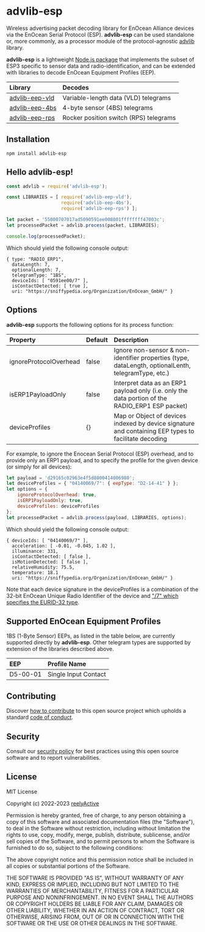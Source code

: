 advlib-esp
==========

Wireless advertising packet decoding library for EnOcean Alliance devices via the EnOcean Serial Protocol (ESP).  __advlib-esp__ can be used standalone or, more commonly, as a processor module of the protocol-agnostic [advlib](https://github.com/reelyactive/advlib) library.

__advlib-esp__ is a lightweight [Node.js package](https://www.npmjs.com/package/advlib-esp) that implements the subset of ESP3 specific to sensor data and radio-identification, and can be extended with libraries to decode EnOcean Equipment Profiles (EEP).

| Library | Decodes |
|:--------|:--------|
| [advlib-eep-vld](https://github.com/reelyactive/advlib-eep-vld) | Variable-length data (VLD) telegrams |
| [advlib-eep-4bs](https://github.com/reelyactive/advlib-eep-4bs) | 4-byte sensor (4BS) telegrams |
| [advlib-eep-rps](https://github.com/reelyactive/advlib-eep-rps) | Rocker position switch (RPS) telegrams |


Installation
------------

    npm install advlib-esp


Hello advlib-esp!
-----------------

```javascript
const advlib = require('advlib-esp');

const LIBRARIES = [ require('advlib-eep-vld'),
                    require('advlib-eep-4bs'),
                    require('advlib-eep-rps') ];

let packet = '55000707017ad5090591ee008001ffffffff47003c';
let processedPacket = advlib.process(packet, LIBRARIES);

console.log(processedPacket);
```

Which should yield the following console output:

    { type: "RADIO_ERP1",
      dataLength: 7,
      optionalLength: 7,
      telegramType: "1BS",
      deviceIds: [ "0591ee00/7" ],
      isContactDetected: [ true ],
      uri: "https://sniffypedia.org/Organization/EnOcean_GmbH/" }


Options
-------

__advlib-esp__ supports the following options for its process function:

| Property               | Default | Description                         | 
|:-----------------------|:--------|:------------------------------------|
| ignoreProtocolOverhead | false   | Ignore non-sensor & non-identifier properties (type, dataLength, optionalLenth, telegramType, etc.) |
| isERP1PayloadOnly      | false   | Interpret data as an ERP1 payload only (i.e. only the data portion of the RADIO_ERP1 ESP packet) |
| deviceProfiles         | {}      | Map or Object of devices indexed by device signature and containing EEP types to facilitate decoding |

For example, to ignore the Enocean Serial Protocol (ESP) overhead, and to provide only an ERP1 payload, and to specify the profile for the given device (or simply for all devices):

```javascript
let payload = 'd29165c02963e4f5d8000414006980';
let deviceProfiles = { "04140069/7": { eepType: "D2-14-41" } };
let options = {
    ignoreProtocolOverhead: true,
    isERP1PayloadOnly: true,
    deviceProfiles: deviceProfiles
};
let processedPacket = advlib.process(payload, LIBRARIES, options);
```

Which should yield the following console output:

    { deviceIds: [ "04140069/7" ],
      acceleration: [ -0.01, -0.045, 1.02 ],
      illuminance: 331,
      isContactDetected: [ false ],
      isMotionDetected: [ false ],
      relativeHumidity: 75.5,
      temperature: 18.1
      uri: "https://sniffypedia.org/Organization/EnOcean_GmbH/" }

Note that each device signature in the deviceProfiles is a combination of the 32-bit EnOcean Unique Radio Identifier of the device and ["/7" which specifies the EURID-32 type](https://github.com/reelyactive/raddec#identifier-types).


Supported EnOcean Equipment Profiles
------------------------------------

1BS (1-Byte Sensor) EEPs, as listed in the table below, are currently supported directly by __advlib-esp__.  Other telegram types are supported by extension of the libraries described above. 

| EEP      | Profile Name         |
|:---------|:---------------------|
| D5-00-01 | Single Input Contact |


Contributing
------------

Discover [how to contribute](CONTRIBUTING.md) to this open source project which upholds a standard [code of conduct](CODE_OF_CONDUCT.md).


Security
--------

Consult our [security policy](SECURITY.md) for best practices using this open source software and to report vulnerabilities.


License
-------

MIT License

Copyright (c) 2022-2023 [reelyActive](https://www.reelyactive.com)

Permission is hereby granted, free of charge, to any person obtaining a copy of this software and associated documentation files (the "Software"), to deal in the Software without restriction, including without limitation the rights to use, copy, modify, merge, publish, distribute, sublicense, and/or sell copies of the Software, and to permit persons to whom the Software is furnished to do so, subject to the following conditions:

The above copyright notice and this permission notice shall be included in all copies or substantial portions of the Software.

THE SOFTWARE IS PROVIDED "AS IS", WITHOUT WARRANTY OF ANY KIND, EXPRESS OR 
IMPLIED, INCLUDING BUT NOT LIMITED TO THE WARRANTIES OF MERCHANTABILITY, 
FITNESS FOR A PARTICULAR PURPOSE AND NONINFRINGEMENT. IN NO EVENT SHALL THE 
AUTHORS OR COPYRIGHT HOLDERS BE LIABLE FOR ANY CLAIM, DAMAGES OR OTHER 
LIABILITY, WHETHER IN AN ACTION OF CONTRACT, TORT OR OTHERWISE, ARISING FROM, 
OUT OF OR IN CONNECTION WITH THE SOFTWARE OR THE USE OR OTHER DEALINGS IN 
THE SOFTWARE.
